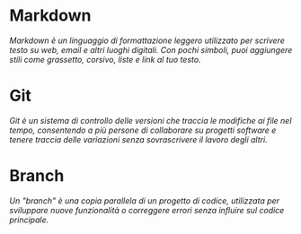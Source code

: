 <!-- @format -->

# Markdown

_Markdown è un linguaggio di formattazione leggero utilizzato per scrivere testo su web, email e altri luoghi digitali. Con pochi simboli, puoi aggiungere stili come grassetto, corsivo, liste e link al tuo testo._

# Git

_Git è un sistema di controllo delle versioni che traccia le modifiche ai file nel tempo, consentendo a più persone di collaborare su progetti software e tenere traccia delle variazioni senza sovrascrivere il lavoro degli altri._

# Branch

_Un "branch" è una copia parallela di un progetto di codice, utilizzata per sviluppare nuove funzionalità o correggere errori senza influire sul codice principale._
